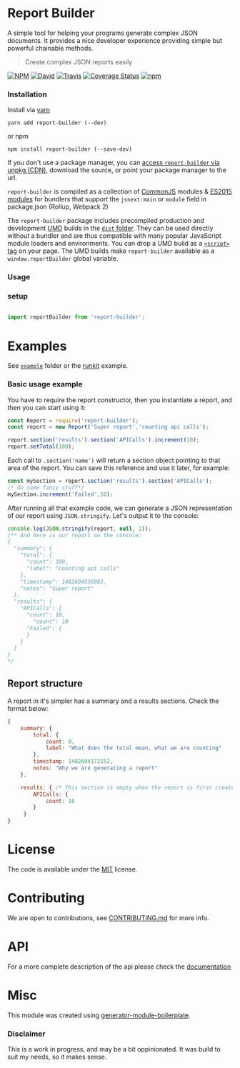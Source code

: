 # Report Builder

A simple tool for helping your programs generate complex JSON documents.
It provides a nice developer experience providing simple but powerful chainable methods.

> Create complex JSON reports easily

[![NPM](https://img.shields.io/npm/v/report-builder.svg?style=flat-square)](https://www.npmjs.com/package/report-builder)
[![David](https://img.shields.io/david/danielo515/report-builder.svg?style=flat-square)](https://david-dm.org/danielo515/report-builder)
[![Travis](https://img.shields.io/travis/danielo515/report-builder/master.svg?style=flat-square)](https://travis-ci.org/danielo515/report-builder)
[![Coverage Status](https://coveralls.io/repos/danielo515/report-builder/badge.svg?branch=master)](https://coveralls.io/r/danielo515/report-builder?branch=master)
[![npm](https://img.shields.io/npm/dt/report-builder.svg?style=flat-square)](https://www.npmjs.com/package/report-builder)

### Installation

Install via [yarn](https://github.com/yarnpkg/yarn)

	yarn add report-builder (--dev)

or npm

	npm install report-builder (--save-dev)


If you don't use a package manager, you can [access `report-builder` via unpkg (CDN)](https://unpkg.com/report-builder/), download the source, or point your package manager to the url.

`report-builder` is compiled as a collection of [CommonJS](http://webpack.github.io/docs/commonjs.html) modules & [ES2015 modules](http://www.2ality.com/2014/09/es6-modules-final.html) for bundlers that support the `jsnext:main` or `module` field in package.json (Rollup, Webpack 2)

The `report-builder` package includes precompiled production and development [UMD](https://github.com/umdjs/umd) builds in the [`dist` folder](https://unpkg.com/report-builder/dist/). They can be used directly without a bundler and are thus compatible with many popular JavaScript module loaders and environments. You can drop a UMD build as a [`<script>` tag](https://unpkg.com/report-builder) on your page. The UMD builds make `report-builder` available as a `window.reportBuilder` global variable.

### Usage

### setup

```js

import reportBuilder from 'report-builder';

```

# Examples

See [`example`](examples/script.js) folder or the [runkit](https://runkit.com/danielo515/report-builder) example.


### Basic usage example

You have to require the report constructor, then you instantiate a report, and then you can start using it:

```js
const Report = require('report-builder');
const report = new Report('Super report','counting api calls');

report.section('results').section('APICalls').increment(10);
report.setTotal(100);

```

Each call to `.section('name')` will return a section object pointing to that area of the report.
You can save this reference and use it later, for example:

```js
const mySection = report.section('results').section('APICalls');
/* do some fancy stuff*/
mySection.increment('Failed',10);
```

After running all that example code, we can generate a JSON representation of our report
using `JSON.stringify`. Let's output it to the console:

```js
console.log(JSON.stringify(report, null, 2));
/** And here is our report on the console:
{
  "summary": {
    "total": {
      "count": 100,
      "label": "counting api calls"
    },
    "timestamp": 1482604936983,
    "notes": "Super report"
  },
  "results": {
    "APICalls": {
      "count": 10,
        "count": 10
      "Failed": {
      }
    }
  }
}
*/
```
## Report structure

A report in it's simpler has a summary and a results sections.
Check the format below:

```js
{
    summary: {
        total: {
            count: 0,
            label: "What does the total mean, what we are counting"
        },
        timestamp: 1482604172152,
        notes: "Why we are generating a report"
    },

    results: { /* This section is empty when the report is first created*/
        APICalls: {
            count: 10
        }
     }
}
```

# License

The code is available under the [MIT](LICENSE) license.

# Contributing

We are open to contributions, see [CONTRIBUTING.md](CONTRIBUTING.md) for more info.


# API

For a more complete description of the api please check the [documentation](https://danielo515.github.io/report-builder)

# Misc

This module was created using [generator-module-boilerplate](https://github.com/duivvv/generator-module-boilerplate).

### Disclaimer

This is a work in progress, and may be a bit oppinionated. It was build to suit my needs, so it makes sense.
